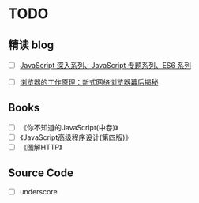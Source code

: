 # TODO

## 精读 blog

- [ ] [JavaScript 深入系列、JavaScript 专题系列、ES6 系列](https://github.com/mqyqingfeng/Blog)

- [ ] [浏览器的工作原理：新式网络浏览器幕后揭秘](https://www.html5rocks.com/zh/tutorials/internals/howbrowserswork/)

## Books

- [ ] 《你不知道的JavaScript(中卷)》
- [ ] 《JavaScript高级程序设计(第四版)》
- [ ] 《图解HTTP》

## Source Code

- [ ] underscore